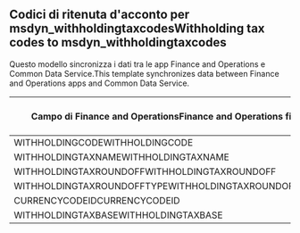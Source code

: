 ## <a name="withholding-tax-codes-to-msdyn_withholdingtaxcodes"></a><span data-ttu-id="f93f9-101">Codici di ritenuta d'acconto per msdyn_withholdingtaxcodes</span><span class="sxs-lookup"><span data-stu-id="f93f9-101">Withholding tax codes to msdyn_withholdingtaxcodes</span></span>

<span data-ttu-id="f93f9-102">Questo modello sincronizza i dati tra le app Finance and Operations e Common Data Service.</span><span class="sxs-lookup"><span data-stu-id="f93f9-102">This template synchronizes data between Finance and Operations apps and Common Data Service.</span></span>

<span data-ttu-id="f93f9-103">Campo di Finance and Operations</span><span class="sxs-lookup"><span data-stu-id="f93f9-103">Finance and Operations field</span></span> | <span data-ttu-id="f93f9-104">Tipo di mappa</span><span class="sxs-lookup"><span data-stu-id="f93f9-104">Map type</span></span> | <span data-ttu-id="f93f9-105">Altro campo di Dynamics 365</span><span class="sxs-lookup"><span data-stu-id="f93f9-105">Other Dynamics 365 field</span></span> | <span data-ttu-id="f93f9-106">Valore predefinito</span><span class="sxs-lookup"><span data-stu-id="f93f9-106">Default value</span></span>
---|---|---|---
<span data-ttu-id="f93f9-107">WITHHOLDINGCODE</span><span class="sxs-lookup"><span data-stu-id="f93f9-107">WITHHOLDINGCODE</span></span> | = | <span data-ttu-id="f93f9-108">msdyn_name</span><span class="sxs-lookup"><span data-stu-id="f93f9-108">msdyn_name</span></span> | 
<span data-ttu-id="f93f9-109">WITHHOLDINGTAXNAME</span><span class="sxs-lookup"><span data-stu-id="f93f9-109">WITHHOLDINGTAXNAME</span></span> | = | <span data-ttu-id="f93f9-110">msdyn_description</span><span class="sxs-lookup"><span data-stu-id="f93f9-110">msdyn_description</span></span> | 
<span data-ttu-id="f93f9-111">WITHHOLDINGTAXROUNDOFF</span><span class="sxs-lookup"><span data-stu-id="f93f9-111">WITHHOLDINGTAXROUNDOFF</span></span> | = | <span data-ttu-id="f93f9-112">msdyn_roundoff</span><span class="sxs-lookup"><span data-stu-id="f93f9-112">msdyn_roundoff</span></span> | 
<span data-ttu-id="f93f9-113">WITHHOLDINGTAXROUNDOFFTYPE</span><span class="sxs-lookup"><span data-stu-id="f93f9-113">WITHHOLDINGTAXROUNDOFFTYPE</span></span> | >< | <span data-ttu-id="f93f9-114">msdyn_roundofftype</span><span class="sxs-lookup"><span data-stu-id="f93f9-114">msdyn_roundofftype</span></span> | 
<span data-ttu-id="f93f9-115">CURRENCYCODEID</span><span class="sxs-lookup"><span data-stu-id="f93f9-115">CURRENCYCODEID</span></span> | = | <span data-ttu-id="f93f9-116">msdyn_currency.isocurrencycode</span><span class="sxs-lookup"><span data-stu-id="f93f9-116">msdyn_currency.isocurrencycode</span></span> | 
<span data-ttu-id="f93f9-117">WITHHOLDINGTAXBASE</span><span class="sxs-lookup"><span data-stu-id="f93f9-117">WITHHOLDINGTAXBASE</span></span> | >< | <span data-ttu-id="f93f9-118">msdyn_taxableamountorigin</span><span class="sxs-lookup"><span data-stu-id="f93f9-118">msdyn_taxableamountorigin</span></span> | 

